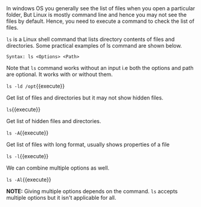 
## #

In windows OS you generally see the list of files when you open a particular folder, But Linux is mostly command line and hence you may not see the files by default. Hence, you need to execute a command to check the list of files.

`ls` is a Linux shell command that lists directory contents of files and directories. Some practical examples of ls command are shown below.

`Syntax: ls <Options> <Path>`

Note that `ls` command works without an input i.e both the options and path are optional. It works with or without them.

`ls -ld /opt`{{execute}}

Get list of files and directories but it may not show hidden files.

`ls`{{execute}} 

Get list of hidden files and directories.

`ls -A`{{execute}}

Get list of files with long format, usually shows properties of a file

`ls -l`{{execute}} 

 We can combine multiple options as well. 

`ls -Al`{{execute}}

**NOTE:** Giving multiple options depends on the command. `ls` accepts multiple options but it isn't applicable for all.